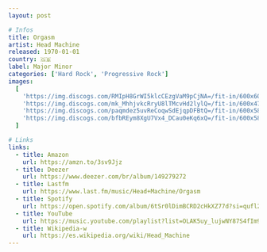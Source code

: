 ```yaml
---
layout: post

# Infos
title: Orgasm
artist: Head Machine
released: 1970-01-01
country: 🇬🇧
label: Major Minor
categories: ['Hard Rock', 'Progressive Rock']
images:
  [
    'https://img.discogs.com/RMIpH8GrWI5klcCEzgVaM9pCjNA=/fit-in/600x600/filters:strip_icc():format(jpeg):mode_rgb():quality(90)/discogs-images/R-2449655-1605626797-6844.jpeg.jpg',
    'https://img.discogs.com/mk_MhhjvkcRryU8lTMcvHd2lylQ=/fit-in/600x471/filters:strip_icc():format(jpeg):mode_rgb():quality(90)/discogs-images/R-2449655-1605626800-2082.jpeg.jpg',
    'https://img.discogs.com/paqmdez5uvReCoqwSdEjqpDFBtQ=/fit-in/600x589/filters:strip_icc():format(jpeg):mode_rgb():quality(90)/discogs-images/R-3649083-1606425504-5046.jpeg.jpg',
    'https://img.discogs.com/bfbREym8XgU7Vx4_DCau0eKq6xQ=/fit-in/600x588/filters:strip_icc():format(jpeg):mode_rgb():quality(90)/discogs-images/R-3649083-1606425504-6525.jpeg.jpg',
  ]

# Links
links:
  - title: Amazon
    url: https://amzn.to/3sv9Jjz
  - title: Deezer
    url: https://www.deezer.com/br/album/149279272
  - title: Lastfm
    url: https://www.last.fm/music/Head+Machine/Orgasm
  - title: Spotify
    url: https://open.spotify.com/album/6tSr0lDimBCRD2cHkXZ77d?si=qufl2UqwRXahSQJkcNtq3w
  - title: YouTube
    url: https://music.youtube.com/playlist?list=OLAK5uy_lujwNY87S4fIm9c1Boyxbqk--X5aCAE1c
  - title: Wikipedia-w
    url: https://es.wikipedia.org/wiki/Head_Machine
---
```

